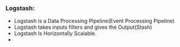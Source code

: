 ### Logstash:  
- Logstash is a Data Processing Pipeline(Event Processing Pipeline)
- Logstash takes inputs filters and gives the Output(Stash)
- Logstash Is Horizontally  Scalable.
- 
